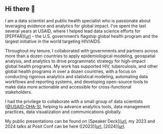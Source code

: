 ## Hi there 👋

I am a data scientist and public health specialist who is passionate about leveraging evidence and analytics for global impact. I’ve spent the last several years at USAID, where I helped lead data science efforts for [PEPFAR]([url](https://www.state.gov/pepfar/) – the U.S. government’s flagship global health program and the largest initiative in the world targeting HIV/AIDS.

Throughout my tenure, I collaborated with governments and partners across more than a dozen countries to apply epidemiological modeling, geospatial analysis, and analytics to drive programmatic strategy for high-impact global health programs. My work has supported HIV, tuberculosis, and other global health programs in over a dozen countries, with a focus on conducting rigorous analytics and statistical modeling, automating data workflows and reporting systems, and developing open-source tools to make data more actionable and accessible for cross-functional stakeholders.

I had the privilege to collaborate with a small group of data scientists ([@USAID-OHA-SI]([url](https://github.com/USAID-OHA-SI)), helping to advance analytics tools, data management practices, data visualization and communications globally. 

My public presentations can be found on [Speaker Deck]([url](https://speakerdeck.com/karishmas26), my 2023 and 2024 talks at Posit Conf can be here ([2023]([url](https://www.youtube.com/watch?v=-0pPBAiJaYk), [2024]([url](https://www.youtube.com/watch?v=AAtauBhZvHg).




<!--
**karishmas26/karishmas26** is a ✨ _special_ ✨ repository because its `README.md` (this file) appears on your GitHub profile.

Here are some ideas to get you started:

- 🔭 I’m currently working on ...
- 🌱 I’m currently learning ...
- 👯 I’m looking to collaborate on ...
- 🤔 I’m looking for help with ...
- 💬 Ask me about ...
- 📫 How to reach me: ...
- 😄 Pronouns: ...
- ⚡ Fun fact: ...
-->
